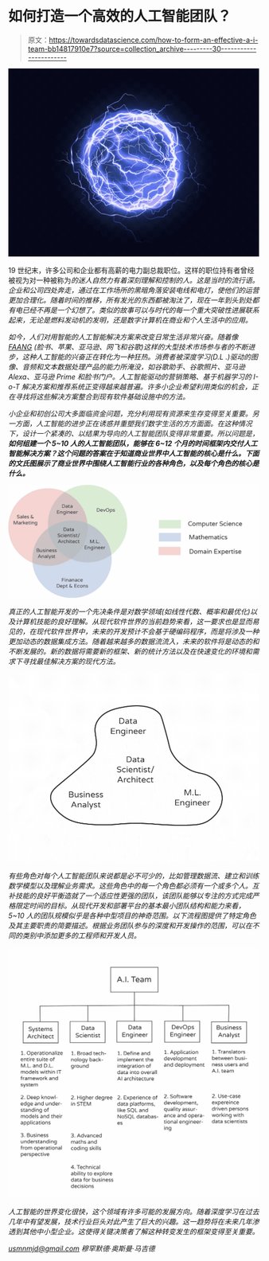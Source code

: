 # 如何打造一个高效的人工智能团队？

> 原文：<https://towardsdatascience.com/how-to-form-an-effective-a-i-team-bb14817910e7?source=collection_archive---------30----------------------->

![](img/54c8b0c59e34fbbcc8f6a48b58a3740a.png)

19 世纪末，许多公司和企业都有高薪的电力副总裁职位。这样的职位持有者曾经被视为对一种被称为[](https://books.google.com/books?id=I6SUWg0DAgsC&pg=PA259&lpg=PA259&dq=vp+of+electricity&source=bl&ots=lKwHU6Ut65&sig=ACfU3U2SNWgcTDEAbDdGeG66ESNR3Thx2Q&hl=en&sa=X&ved=2ahUKEwjD2-ebhpnmAhVEj54KHWzaA8QQ6AEwB3oECAoQAQ#v=onepage&q=vp%20of%20electricity&f=false)*的迷人自然力有着深刻理解和控制的人。这是当时的流行语。企业和公司四处奔走，通过在工作场所的黑暗角落安装电线和电灯，使他们的运营更加合理化。随着时间的推移，所有发光的东西都被淘汰了，现在一年到头到处都有电已经不再是一个幻想了。类似的故事可以与时代的每一个重大突破性进展联系起来，无论是燃料发动机的发明，还是数字计算机在商业和个人生活中的应用。*

*如今，人们对用智能的人工智能解决方案来改变日常生活非常兴奋。随着像 [*FAANG*](https://en.wikipedia.org/wiki/Facebook,_Apple,_Amazon,_Netflix_and_Google) (脸书、苹果、亚马逊、网飞和谷歌)这样的大型技术市场参与者的不断进步，这种人工智能的兴奋正在转化为一种狂热。消费者被深度学习(D.L .)驱动的图像、音频和文本数据处理产品的能力所淹没，如谷歌助手、谷歌照片、亚马逊 Alexa、亚马逊 Prime 和脸书门户。人工智能驱动的营销策略、基于机器学习的 I-o-T 解决方案和推荐系统正变得越来越普遍。许多小企业希望利用类似的机会，正在寻找将这些解决方案整合到现有软件基础设施中的方法。*

*小企业和初创公司大多面临资金问题，充分利用现有资源来生存变得至关重要。另一方面，人工智能的进步正在诱惑并重塑我们数字生活的方方面面。在这种情况下，设计一个紧凑的、以结果为导向的人工智能团队变得非常重要。所以问题是， ***如何组建一个 5~10 人的人工智能团队，能够在 6~12 个月的时间框架内交付人工智能解决方案？这个问题的答案在于知道商业世界中人工智能的核心是什么。下面的文氏图展示了商业世界中围绕人工智能行业的各种角色，以及每个角色的核心是什么。****

*![](img/bfa66f5b26d74ab300ba392be92fa5d1.png)*

*真正的人工智能开发的一个先决条件是对数学领域(如线性代数、概率和最优化)以及计算机技能的良好理解。从现代软件世界的当前趋势来看，这一要求也是显而易见的，在现代软件世界中，未来的开发预计不会基于硬编码程序，而是将涉及一种更加动态的数据集成方法。随着越来越多的数据流流入，未来的软件将是动态的和不断发展的。新的数据将需要新的框架、新的统计方法以及在快速变化的环境和需求下寻找最佳解决方案的现代方法。*

*![](img/c0ec3b71c146f2389235601fddf216c8.png)*

*有些角色对每个人工智能团队来说都是必不可少的，比如管理数据流、建立和训练数学模型以及理解业务需求。这些角色中的每一个角色都必须有一个或多个人。互补技能的良好平衡造就了一个适应性更强的团队，该团队能够以专注的方式完成严格限定时间的目标。从现代开发和部署平台的基本最小团队结构和能力来看，5~10 人的团队规模似乎是各种中型项目的神奇范围。以下流程图提供了特定角色及其主要职责的简要描述。根据业务团队参与的深度和开发操作的范围，可以在不同的类别中添加更多的工程师和开发人员。*

*![](img/afd10788f495f605a1bed097d33f1001.png)*

*人工智能的世界变化很快，这个领域有许多可能的发展方向。随着深度学习在过去几年中有望发展，技术行业巨头对此产生了巨大的兴趣。这一趋势将在未来几年渗透到其他中小型企业。这使得关键决策者了解这种转变发生的框架变得至关重要。*

*usmnmjd@gmail.com 穆罕默德·奥斯曼·马吉德*